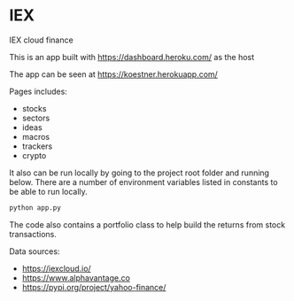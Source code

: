 # IEX
IEX cloud finance

This is an app built with https://dashboard.heroku.com/ as the host

The app can be seen at https://koestner.herokuapp.com/

Pages includes:
- stocks
- sectors
- ideas
- macros
- trackers
- crypto

It also can be run locally by going to the project root folder and running below.
There are a number of environment variables listed in constants to be able to run locally. 

```python
python app.py
```

The code also contains a portfolio class to help build the returns from stock transactions.

Data sources:
- https://iexcloud.io/
- https://www.alphavantage.co
- https://pypi.org/project/yahoo-finance/